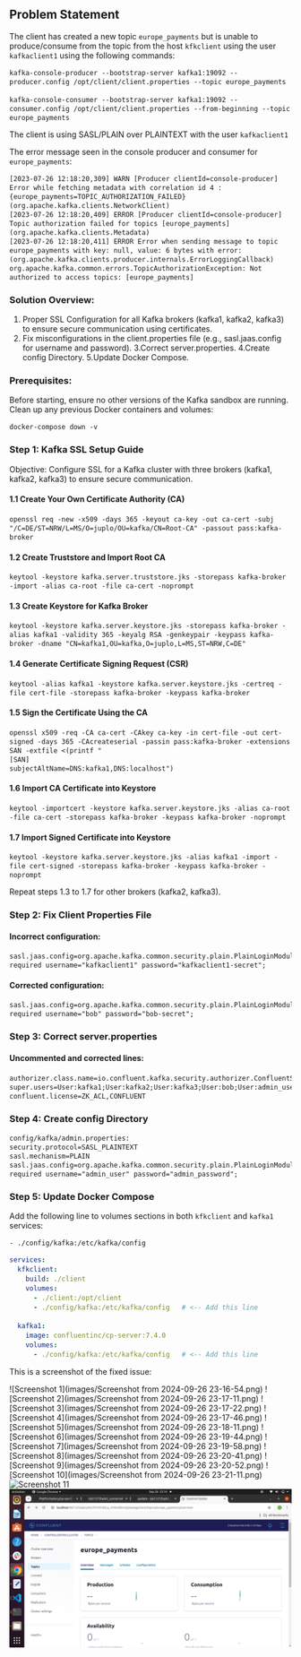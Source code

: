 
## Problem Statement

The client has created a new topic `europe_payments` but is unable to produce/consume from the topic from the host `kfkclient` using the user `kafkaclient1` using the following commands:

```
kafka-console-producer --bootstrap-server kafka1:19092 --producer.config /opt/client/client.properties --topic europe_payments

kafka-console-consumer --bootstrap-server kafka1:19092 --consumer.config /opt/client/client.properties --from-beginning --topic europe_payments
```

The client is using SASL/PLAIN over PLAINTEXT with the user `kafkaclient1`

The error message seen in the console producer and consumer for `europe_payments`: 

```
[2023-07-26 12:18:20,309] WARN [Producer clientId=console-producer] Error while fetching metadata with correlation id 4 : {europe_payments=TOPIC_AUTHORIZATION_FAILED} (org.apache.kafka.clients.NetworkClient)
[2023-07-26 12:18:20,409] ERROR [Producer clientId=console-producer] Topic authorization failed for topics [europe_payments] (org.apache.kafka.clients.Metadata)
[2023-07-26 12:18:20,411] ERROR Error when sending message to topic europe_payments with key: null, value: 6 bytes with error: (org.apache.kafka.clients.producer.internals.ErrorLoggingCallback)
org.apache.kafka.common.errors.TopicAuthorizationException: Not authorized to access topics: [europe_payments]
```

### Solution Overview:

1. Proper SSL Configuration for all Kafka brokers (kafka1, kafka2, kafka3) to ensure secure communication using certificates.
2. Fix misconfigurations in the client.properties file (e.g., sasl.jaas.config for username and password).
3.Correct server.properties.
4.Create config Directory.
5.Update Docker Compose.

### Prerequisites:

Before starting, ensure no other versions of the Kafka sandbox are running. Clean up any previous Docker containers and volumes:

```
docker-compose down -v
```

### Step 1: Kafka SSL Setup Guide

Objective: Configure SSL for a Kafka cluster with three brokers (kafka1, kafka2, kafka3) to ensure secure communication.

#### 1.1 Create Your Own Certificate Authority (CA)

```
openssl req -new -x509 -days 365 -keyout ca-key -out ca-cert -subj "/C=DE/ST=NRW/L=MS/O=juplo/OU=kafka/CN=Root-CA" -passout pass:kafka-broker
```

#### 1.2 Create Truststore and Import Root CA

```
keytool -keystore kafka.server.truststore.jks -storepass kafka-broker -import -alias ca-root -file ca-cert -noprompt
```

#### 1.3 Create Keystore for Kafka Broker

```
keytool -keystore kafka.server.keystore.jks -storepass kafka-broker -alias kafka1 -validity 365 -keyalg RSA -genkeypair -keypass kafka-broker -dname "CN=kafka1,OU=kafka,O=juplo,L=MS,ST=NRW,C=DE"
```

#### 1.4 Generate Certificate Signing Request (CSR)

```
keytool -alias kafka1 -keystore kafka.server.keystore.jks -certreq -file cert-file -storepass kafka-broker -keypass kafka-broker
```

#### 1.5 Sign the Certificate Using the CA

```
openssl x509 -req -CA ca-cert -CAkey ca-key -in cert-file -out cert-signed -days 365 -CAcreateserial -passin pass:kafka-broker -extensions SAN -extfile <(printf "
[SAN]
subjectAltName=DNS:kafka1,DNS:localhost")
```

#### 1.6 Import CA Certificate into Keystore

```
keytool -importcert -keystore kafka.server.keystore.jks -alias ca-root -file ca-cert -storepass kafka-broker -keypass kafka-broker -noprompt
```

#### 1.7 Import Signed Certificate into Keystore

```
keytool -keystore kafka.server.keystore.jks -alias kafka1 -import -file cert-signed -storepass kafka-broker -keypass kafka-broker -noprompt
```

Repeat steps 1.3 to 1.7 for other brokers (kafka2, kafka3).

### Step 2: Fix Client Properties File

#### Incorrect configuration:

```
sasl.jaas.config=org.apache.kafka.common.security.plain.PlainLoginModule required username="kafkaclient1" password="kafkaclient1-secret";
```

#### Corrected configuration:

```
sasl.jaas.config=org.apache.kafka.common.security.plain.PlainLoginModule required username="bob" password="bob-secret";
```

### Step 3: Correct server.properties

#### Uncommented and corrected lines:

```
authorizer.class.name=io.confluent.kafka.security.authorizer.ConfluentServerAuthorizer
super.users=User:kafka1;User:kafka2;User:kafka3;User:bob;User:admin_user;User:alice
confluent.license=ZK_ACL,CONFLUENT
```

### Step 4: Create config Directory

```
config/kafka/admin.properties:
security.protocol=SASL_PLAINTEXT
sasl.mechanism=PLAIN
sasl.jaas.config=org.apache.kafka.common.security.plain.PlainLoginModule required username="admin_user" password="admin_password";
```

### Step 5: Update Docker Compose

Add the following line to volumes sections in both `kfkclient` and `kafka1` services:

```
- ./config/kafka:/etc/kafka/config
```

```yaml
services:
  kfkclient:
    build: ./client
    volumes:
      - ./client:/opt/client
      - ./config/kafka:/etc/kafka/config   # <-- Add this line

  kafka1:
    image: confluentinc/cp-server:7.4.0
    volumes:
      - ./config/kafka:/etc/kafka/config   # <-- Add this line
```


This is a screenshot of the fixed issue:


![Screenshot 1](images/Screenshot from 2024-09-26 23-16-54.png)
![Screenshot 2](images/Screenshot from 2024-09-26 23-17-11.png)
![Screenshot 3](images/Screenshot from 2024-09-26 23-17-22.png)
![Screenshot 4](images/Screenshot from 2024-09-26 23-17-46.png)
![Screenshot 5](images/Screenshot from 2024-09-26 23-18-11.png)
![Screenshot 6](images/Screenshot from 2024-09-26 23-19-44.png)
![Screenshot 7](images/Screenshot from 2024-09-26 23-19-58.png)
![Screenshot 8](images/Screenshot from 2024-09-26 23-20-41.png)
![Screenshot 9](images/Screenshot from 2024-09-26 23-20-52.png)
![Screenshot 10](images/Screenshot from 2024-09-26 23-21-11.png)
![Screenshot 11](<images//home/Screenshot from 2024-09-26 23-16-14.png>)
![Screenshot 12](<images/Screenshot from 2024-09-26 23-16-34.png>)




